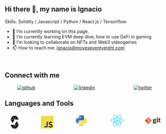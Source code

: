 ## Hi there 👋, my name is Ignacio

Skills: Solidity / Javascript / Python / React.js / Tensorflow

- 🔭 I’m currently working on this page. 
- 🌱 I’m currently learning EVM deep dive, how to use DeFi in gaming 
- 👯 I’m looking to collaborate on NFTs and Web3 videogames 
- 📫 How to reach me: ignacio@moveseventyeight.com 
<br>
<h2> Connect with me </h2>
<p align="center">
  <a href="https://github.com/IpastorSan" > <img src='https://cdn.jsdelivr.net/npm/simple-icons@3.0.1/icons/github.svg' alt='github' height='35'></a>
  &nbsp; &nbsp; &nbsp; &nbsp; &nbsp; &nbsp; &nbsp; &nbsp;&nbsp; &nbsp; &nbsp; &nbsp;&nbsp; &nbsp; &nbsp; &nbsp;
  <a href="www.linkedin.com/in/ignaciopastorsanchez/"> <img src='https://cdn.jsdelivr.net/npm/simple-icons@3.0.1/icons/linkedin.svg' alt='linkedin' height='35'></a>
  &nbsp; &nbsp; &nbsp; &nbsp; &nbsp; &nbsp; &nbsp; &nbsp;&nbsp; &nbsp; &nbsp; &nbsp;&nbsp; &nbsp; &nbsp; &nbsp;
  <a href="https://twitter.com/numbernine_eth"> <img src='https://cdn.jsdelivr.net/npm/simple-icons@3.0.1/icons/twitter.svg' alt='twitter' height='35'></a>
</p>

<h2> Languages and Tools </h2>
<p align="center">
 <img src="https://github.com/IpastorSan/Ipastorsan/blob/main/images/solidity.svg" height="40">
  &nbsp; &nbsp; &nbsp; &nbsp;&nbsp; &nbsp; &nbsp; &nbsp;
<img src="https://raw.githubusercontent.com/github/explore/80688e429a7d4ef2fca1e82350fe8e3517d3494d/topics/javascript/javascript.png" alt="javascript" height="40" />
  &nbsp; &nbsp; &nbsp; &nbsp;&nbsp; &nbsp; &nbsp; &nbsp;
<img src="https://raw.githubusercontent.com/github/explore/80688e429a7d4ef2fca1e82350fe8e3517d3494d/topics/python/python.png" alt="python" height="50" />
  &nbsp; &nbsp; &nbsp; &nbsp;&nbsp; &nbsp; &nbsp; &nbsp;
 <img src="https://raw.githubusercontent.com/github/explore/80688e429a7d4ef2fca1e82350fe8e3517d3494d/topics/react/react.png" alt="python" height="50" />
   &nbsp; &nbsp; &nbsp; &nbsp;&nbsp; &nbsp; &nbsp; &nbsp;
<img src="https://raw.githubusercontent.com/github/explore/80688e429a7d4ef2fca1e82350fe8e3517d3494d/topics/git/git.png" alt="git" height="50" />



</p>
